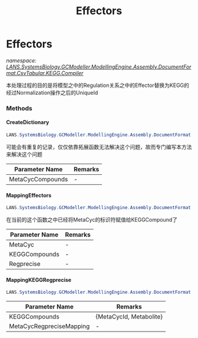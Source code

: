 ﻿---
title: Effectors
---

# Effectors
_namespace: [LANS.SystemsBiology.GCModeller.ModellingEngine.Assembly.DocumentFormat.CsvTabular.KEGG.Compiler](N-LANS.SystemsBiology.GCModeller.ModellingEngine.Assembly.DocumentFormat.CsvTabular.KEGG.Compiler.html)_

本处理过程的目的是将模型之中的Regulation关系之中的Effector替换为KEGG的经过Normalization操作之后的UniqueId

### Methods

#### CreateDictionary
```csharp
LANS.SystemsBiology.GCModeller.ModellingEngine.Assembly.DocumentFormat.CsvTabular.KEGG.Compiler.Effectors.CreateDictionary(LANS.SystemsBiology.Assembly.MetaCyc.File.DataFiles.Compounds)
```
可能会有重复的记录，仅仅依靠拓展函数无法解决这个问题，故而专门编写本方法来解决这个问题

|Parameter Name|Remarks|
|--------------|-------|
|MetaCycCompounds|-|


#### MappingEffectors
```csharp
LANS.SystemsBiology.GCModeller.ModellingEngine.Assembly.DocumentFormat.CsvTabular.KEGG.Compiler.Effectors.MappingEffectors(LANS.SystemsBiology.Assembly.MetaCyc.File.FileSystem.DatabaseLoadder,Microsoft.VisualBasic.List{LANS.SystemsBiology.GCModeller.ModellingEngine.Assembly.DocumentFormat.CsvTabular.FileStream.Metabolite},LANS.SystemsBiology.DatabaseServices.Regprecise.TranscriptionFactors)
```
在当前的这个函数之中已经将MetaCyc的标识符赋值给KEGGCompound了

|Parameter Name|Remarks|
|--------------|-------|
|MetaCyc|-|
|KEGGCompounds|-|
|Regprecise|-|


#### MappingKEGGRegprecise
```csharp
LANS.SystemsBiology.GCModeller.ModellingEngine.Assembly.DocumentFormat.CsvTabular.KEGG.Compiler.Effectors.MappingKEGGRegprecise(System.Collections.Generic.Dictionary{System.String,LANS.SystemsBiology.GCModeller.ModellingEngine.Assembly.DocumentFormat.CsvTabular.FileStream.Metabolite},Microsoft.VisualBasic.List{LANS.SystemsBiology.Assembly.MetaCyc.Schema.EffectorMap})
```


|Parameter Name|Remarks|
|--------------|-------|
|KEGGCompounds|{MetaCycId, Metabolite}|
|MetaCycRegpreciseMapping|-|





